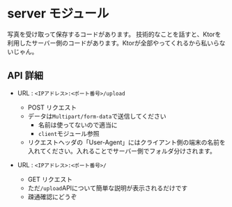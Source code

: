 # server モジュール

写真を受け取って保存するコードがあります。
技術的なことを話すと、Ktorを利用したサーバー側のコードがあります。Ktorが全部やってくれるから私いらないじゃん。

## API 詳細

- URL : `<IPアドレス>:<ポート番号>/upload`
    - POST リクエスト
    - データは`Multipart/form-data`で送信してください
        - 名前は使ってないので適当に
        - `client`モジュール参照
    - リクエストヘッダの「User-Agent」にはクライアント側の端末の名前を入れてください。入れることでサーバー側でフォルダ分けされます。

- URL : `<IPアドレス>:<ポート番号>/`
    - GET リクエスト
    - ただ`/upload`APIについて簡単な説明が表示されるだけです
    - 疎通確認にどうぞ